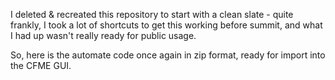 I deleted & recreated this repository to start with a clean slate - quite frankly, I took a lot of shortcuts to get this working before summit, and what I had up wasn't really ready for public usage.  

So, here is the automate code once again in zip format, ready for import into the CFME GUI.  
